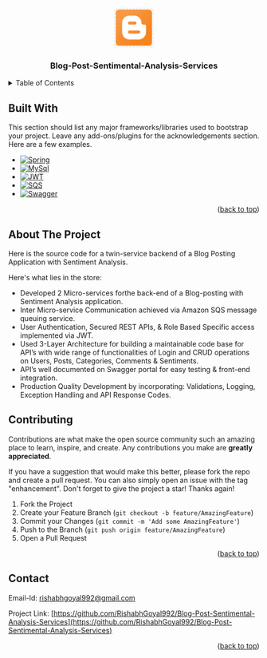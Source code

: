 <!-- Improved compatibility of back to top link: See: https://github.com/othneildrew/Best-README-Template/pull/73 -->
<a name="readme-top"></a>
<!--
*** Thanks for checking out the Best-README-Template. If you have a suggestion
*** that would make this better, please fork the repo and create a pull request
*** or simply open an issue with the tag "enhancement".
*** Don't forget to give the project a star!
*** Thanks again! Now go create something AMAZING! :D
-->



<!-- PROJECT SHIELDS -->
<!--
*** I'm using markdown "reference style" links for readability.
*** Reference links are enclosed in brackets [ ] instead of parentheses ( ).
*** See the bottom of this document for the declaration of the reference variables
*** for contributors-url, forks-url, etc. This is an optional, concise syntax you may use.
*** https://www.markdownguide.org/basic-syntax/#reference-style-links
-->




<!-- PROJECT LOGO -->
<br />
<div align="center">
  <a href="https://github.com/othneildrew/Best-README-Template">
    <img src="resources/logo.png" alt="Logo" width="80" height="80">
  </a>

  <h3 align="center">Blog-Post-Sentimental-Analysis-Services
</h3>

</div>



<!-- TABLE OF CONTENTS -->
<details>
  <summary>Table of Contents</summary>
  <ol>
    <li>
      <a href="#built-with">Built With</a>
    </li>
    <li>
      <a href="#about-the-project">About The Project</a>
    </li>
    <li><a href="#contact">Contact</a></li>
  </ol>
</details>

## Built With

This section should list any major frameworks/libraries used to bootstrap your project. Leave any add-ons/plugins for the acknowledgements section. Here are a few examples.

* [![Spring][Spring-boot]][s-url]
* [![MySql][MySql]][m-url]
* [![JWT][JWT]][jwt-url]
* [![SQS][SQS]][sqs-url]
* [![Swagger][Swagger]][swag-url]



<p align="right">(<a href="#readme-top">back to top</a>)</p>

<!-- ABOUT THE PROJECT -->
## About The Project
<!-- 
[![Product Name Screen Shot][product-screenshot]](https://example.com) -->

Here is the source code for a twin-service backend of a Blog Posting Application with Sentiment Analysis.

Here's what lies in the store:
* Developed 2 Micro-services forthe back-end of a Blog-posting with
Sentiment Analysis application.
* Inter Micro-service Communication achieved via Amazon SQS message
queuing service.
* User Authentication, Secured REST APIs, & Role Based Specific access
implemented via JWT.
* Used 3-Layer Architecture for building a maintainable code base for
API’s with wide range of functionalities of Login and CRUD operations
on Users, Posts, Categories, Comments & Sentiments.
* API’s well documented on Swagger portal for easy testing & front-end
integration.
* Production Quality Development by incorporating: Validations, Logging,
Exception Handling and API Response Codes.

<!-- Of course, no one template will serve all projects since your needs may be different. So I'll be adding more in the near future. You may also suggest changes by forking this repo and creating a pull request or opening an issue. Thanks to all the people have contributed to expanding this template!

Use the `BLANK_README.md` to get started.

<p align="right">(<a href="#readme-top">back to top</a>)</p> -->









<!-- CONTRIBUTING -->
## Contributing

Contributions are what make the open source community such an amazing place to learn, inspire, and create. Any contributions you make are **greatly appreciated**.

If you have a suggestion that would make this better, please fork the repo and create a pull request. You can also simply open an issue with the tag "enhancement".
Don't forget to give the project a star! Thanks again!

1. Fork the Project
2. Create your Feature Branch (`git checkout -b feature/AmazingFeature`)
3. Commit your Changes (`git commit -m 'Add some AmazingFeature'`)
4. Push to the Branch (`git push origin feature/AmazingFeature`)
5. Open a Pull Request

<p align="right">(<a href="#readme-top">back to top</a>)</p>




<!-- CONTACT -->
## Contact

Email-Id: rishabhgoyal992@gmail.com

Project Link: [https://github.com/RishabhGoyal992/Blog-Post-Sentimental-Analysis-Services](https://github.com/RishabhGoyal992/Blog-Post-Sentimental-Analysis-Services)

<p align="right">(<a href="#readme-top">back to top</a>)</p>






<!-- MARKDOWN LINKS & IMAGES -->
<!-- https://www.markdownguide.org/basic-syntax/#reference-style-links -->
[s-url]: https://spring.io/projects/spring-boot
[m-url]: https://www.mysql.com/
[Next.js]: https://img.shields.io/badge/next.js-000000?style=for-the-badge&logo=nextdotjs&logoColor=white
[Next-url]: https://nextjs.org/
[React.js]: https://img.shields.io/badge/React-20232A?style=for-the-badge&logo=react&logoColor=61DAFB
[jwt-url]: https://jwt.io/
[Spring-boot]: https://img.shields.io/badge/Spring_Boot-F2F4F9?style=for-the-badge&logo=spring-boot
[Vue-url]: https://vuejs.org/
[JWT]: https://img.shields.io/badge/JWT-000000?style=for-the-badge&logo=JSON%20web%20tokens&logoColor=white
[Angular-url]: https://angular.io/
[SQS]: https://img.shields.io/badge/Amazon_SQS-FF9900?style=for-the-badge&logo=amazonaws&logoColor=white
[Svelte-url]: https://svelte.dev/
[Laravel.com]: https://img.shields.io/badge/Laravel-FF2D20?style=for-the-badge&logo=laravel&logoColor=white
[swag-url]: https://swagger.io/
[Swagger]: https://img.shields.io/badge/Swagger-85EA2D?style=for-the-badge&logo=Swagger&logoColor=white
[Bootstrap-url]: https://getbootstrap.com
[MySql]: https://img.shields.io/badge/MySQL-005C84?style=for-the-badge&logo=mysql&logoColor=white
[sqs-url]: https://aws.amazon.com/sqs/

